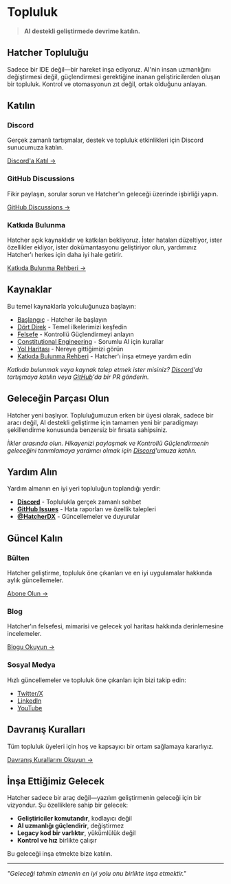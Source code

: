 # Topluluk

> **AI destekli geliştirmede devrime katılın.**

## Hatcher Topluluğu

Sadece bir IDE değil—bir hareket inşa ediyoruz. AI'nin insan uzmanlığını değiştirmesi değil, güçlendirmesi gerektiğine inanan geliştiricilerden oluşan bir topluluk. Kontrol ve otomasyonun zıt değil, ortak olduğunu anlayan.

## Katılın

### Discord

Gerçek zamanlı tartışmalar, destek ve topluluk etkinlikleri için Discord sunucumuza katılın.

[Discord'a Katıl →](#)

### GitHub Discussions

Fikir paylaşın, sorular sorun ve Hatcher'ın geleceği üzerinde işbirliği yapın.

[GitHub Discussions →](#)

### Katkıda Bulunma

Hatcher açık kaynaklıdır ve katkıları bekliyoruz. İster hataları düzeltiyor, ister özellikler ekliyor, ister dokümantasyonu geliştiriyor olun, yardımınız Hatcher'ı herkes için daha iyi hale getirir.

[Katkıda Bulunma Rehberi →](/tr/contributing)

## Kaynaklar

Bu temel kaynaklarla yolculuğunuza başlayın:

- [Başlangıç](/tr/getting-started) - Hatcher ile başlayın
- [Dört Direk](/tr/pillars) - Temel ilkelerimizi keşfedin
- [Felsefe](/tr/philosophy) - Kontrollü Güçlendirmeyi anlayın
- [Constitutional Engineering](/tr/constitutional-engineering) - Sorumlu AI için kurallar
- [Yol Haritası](/tr/roadmap) - Nereye gittiğimizi görün
- [Katkıda Bulunma Rehberi](/tr/contributing) - Hatcher'ı inşa etmeye yardım edin

*Katkıda bulunmak veya kaynak talep etmek ister misiniz? [Discord](https://discord.gg/cZ7PZvnMk4)'da tartışmaya katılın veya [GitHub](https://github.com/HatcherDX/dx-engine)'da bir PR gönderin.*

## Geleceğin Parçası Olun

Hatcher yeni başlıyor. Topluluğumuzun erken bir üyesi olarak, sadece bir aracı değil, AI destekli geliştirme için tamamen yeni bir paradigmayı şekillendirme konusunda benzersiz bir fırsata sahipsiniz.

*İlkler arasında olun. Hikayenizi paylaşmak ve Kontrollü Güçlendirmenin geleceğini tanımlamaya yardımcı olmak için [Discord](https://discord.gg/cZ7PZvnMk4)'umuza katılın.*

## Yardım Alın

Yardım almanın en iyi yeri topluluğun toplandığı yerdir:

- **[Discord](https://discord.gg/cZ7PZvnMk4)** - Toplulukla gerçek zamanlı sohbet
- **[GitHub Issues](https://github.com/HatcherDX/dx-engine/issues)** - Hata raporları ve özellik talepleri
- **[@HatcherDX](https://twitter.com/HatcherDX)** - Güncellemeler ve duyurular

## Güncel Kalın

### Bülten

Hatcher geliştirme, topluluk öne çıkanları ve en iyi uygulamalar hakkında aylık güncellemeler.

[Abone Olun →](#)

### Blog

Hatcher'ın felsefesi, mimarisi ve gelecek yol haritası hakkında derinlemesine incelemeler.

[Blogu Okuyun →](#)

### Sosyal Medya

Hızlı güncellemeler ve topluluk öne çıkanları için bizi takip edin:

- [Twitter/X](#)
- [LinkedIn](#)
- [YouTube](#)

## Davranış Kuralları

Tüm topluluk üyeleri için hoş ve kapsayıcı bir ortam sağlamaya kararlıyız.

[Davranış Kurallarını Okuyun →](#)

## İnşa Ettiğimiz Gelecek

Hatcher sadece bir araç değil—yazılım geliştirmenin geleceği için bir vizyondur. Şu özelliklere sahip bir gelecek:

- **Geliştiriciler komutandır**, kodlayıcı değil
- **AI uzmanlığı güçlendirir**, değiştirmez
- **Legacy kod bir varlıktır**, yükümlülük değil
- **Kontrol ve hız** birlikte çalışır

Bu geleceği inşa etmekte bize katılın.

---

_"Geleceği tahmin etmenin en iyi yolu onu birlikte inşa etmektir."_

<PageCTA
  title="Hatcher Topluluğuna Katılın"
  subtitle="AI destekli geliştirmenin geleceğini inşa eden geliştiricilerle bağlantı kurun"
  buttonText="Discord'umuza Katılın"
  buttonLink="https://discord.gg/hatcher"
  buttonStyle="secondary"
  footer="Devrimin parçası olun. Geliştirmenin geleceğini şekillendirin."
/>
